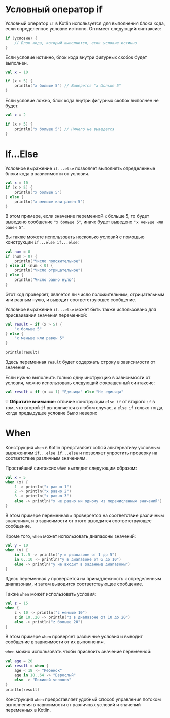 # Условный оператор if

Условный оператор `if` в Kotlin используется для выполнения блока кода, если определенное условие истинно. Он имеет следующий синтаксис:

```kotlin
if (условие) {
    // Блок кода, который выполнится, если условие истинно
}
```

Если условие истинно, блок кода внутри фигурных скобок будет выполнен. 

```kotlin
val x = 10

if (x > 5) {
    println("x больше 5") // Выведется "x больше 5"
}
```

Если условие ложно, блок кода внутри фигурных скобок выполнен не будет. 

```kotlin
val x = 2

if (x > 5) {
    println("x больше 5") // Ничего не выведется
}
```
# If...Else

Условное выражение `if...else` позволяет выполнять определенные блоки кода в зависимости от условия.

```kotlin
val x = 10
if (x > 5) {
    println("x больше 5")
} else {
    println("x меньше или равен 5")
}
```

В этом примере, если значение переменной `x` больше 5, то будет выведено сообщение `"x больше 5"`, иначе будет выведено `"x меньше или равен 5"`.

Вы также можете использовать несколько условий с помощью конструкции `if...else if...else`:

```kotlin
val num = 0
if (num > 0) {
    println("Число положительное")
} else if (num < 0) {
    println("Число отрицательное")
} else {
    println("Число равно нулю")
}
```

Этот код проверяет, является ли число положительным, отрицательным или равным нулю, и выводит соответствующее сообщение.

Условное выражение `if...else` может быть также использовано для присваивания значения переменной:

```kotlin
val result = if (x > 5) {
    "x больше 5"
} else {
    "x меньше или равен 5"
}

println(result)
```

Здесь переменная `result` будет содержать строку в зависимости от значения `x`.

Если нужно выполнить только одну инструкцию в зависимости от условия, можно использовать следующий сокращенный синтаксис:

```kotlin
val result = if (x == 1) "Единица" else "Не единица"
```

💡 **Обратите внимание:** отличие конструкции `else if` от второго `if` в том, что второй `if` выполняется в любом случае, а `else if` только тогда, когда предыдущее условие было неверно
# When

Конструкция `when` в Kotlin представляет собой альтернативу условным выражениям `if...else if...else` и позволяет упростить проверку на соответствие различным значениям.

Простейший синтаксис `when` выглядит следующим образом:

```kotlin
val x = 5
when (x) {
    1 -> println("x равно 1")
    2 -> println("x равно 2")
    3 -> println("x равно 3")
    else -> println("x не равно ни одному из перечисленных значений")
}
```

В этом примере переменная `x` проверяется на соответствие различным значениям, и в зависимости от этого выводится соответствующее сообщение.

Кроме того, `when` может использовать диапазоны значений:

```kotlin
val y = 10
when (y) {
    in 1..5 -> println("y в диапазоне от 1 до 5")
    in 6..10 -> println("y в диапазоне от 6 до 10")
    else -> println("y не входит в заданные диапазоны")
}
```

Здесь переменная `y` проверяется на принадлежность к определенным диапазонам, и затем выводится соответствующее сообщение.

Также `when` может использовать условия:

```kotlin
val z = 15
when {
    z < 10 -> println("z меньше 10")
    z in 10..20 -> println("z в диапазоне от 10 до 20")
    else -> println("z больше 20")
}
```

В этом примере `when` проверяет различные условия и выводит сообщение в зависимости от их выполнения.

`when` можно использовать чтобы присвоить значение переменной:

```kotlin
val age = 20
val result = when {
    age < 18 -> "Ребенок"
    age in 18..64 -> "Взрослый"
    else -> "Пожилой человек"
}
println(result)
```

Конструкция `when` предоставляет удобный способ управления потоком выполнения в зависимости от различных условий и значений переменных в Kotlin.